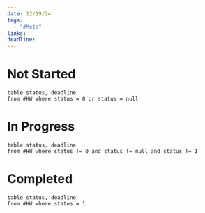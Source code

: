 ```yaml
---
date: 12/19/24
tags:
  - "#Meta"
links: 
deadline:
---
```

# Not Started
```dataview
table status, deadline
from #HW where status = 0 or status = null
```

# In Progress
```dataview
table status, deadline
from #HW where status != 0 and status != null and status != 1
```

# Completed
```dataview
table status, deadline
from #HW where status = 1
```
